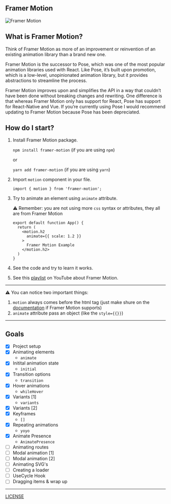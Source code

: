 ## Framer Motion

![Framer Motion](https://repository-images.githubusercontent.com/157846876/70574400-9e6a-11e9-8708-22d4bf4c3322)

## What is Framer Motion?

Think of Framer Motion as more of an improvement or reinvention of an existing animation library than a brand new one.

Framer Motion is the successor to Pose, which was one of the most popular animation libraries used with React. Like Pose, it’s built upon promotion, which is a low-level, unopinionated animation library, but it provides abstractions to streamline the process.

Framer Motion improves upon and simplifies the API in a way that couldn’t have been done without breaking changes and rewriting. One difference is that whereas Framer Motion only has support for React, Pose has support for React-Native and Vue. If you’re currently using Pose I would recommend updating to Framer Motion because Pose has been depreciated.

## How do I start?

1. Install Framer Motion package.

    `npm install framer-motion` (if you are using `npm`) 

    or 

    `yarn add framer-motion` (if you are using `yarn`)

2. Import `motion` component in your file.

    ```
    import { motion } from 'framer-motion';
    ```

3. Try to animate an element using `animate` attribute. 

    ⚠️ Remember: you are not using more `css` syntax or attributes, they all are from Framer Motion

    ```
    export default function App() {
      return (
        <motion.h2
          animate={{ scale: 1.2 }}
        >
          Framer Motion Example
        </motion.h2>
      )
    }
    ```

4. See the code and try to learn it works.

5. See this [playlist](https://www.youtube.com/playlist?list=PL4cUxeGkcC9iHDnQfTHEVVceOEBsOf07i) on YouTube about Framer Motion.

---

⚠️ You can notice two important things:

1. `motion` always comes before the html tag (just make shure on the [documentation](https://www.framer.com/api/motion/component) if Framer Motion supports)
2. `animate` attribute pass an object (like the `style={{}}`)

---

## Goals

- [X] Project setup
- [X] Animating elements
  - `animate`
- [X] Initital animation state
    - `initial`
- [X] Transition options
  - `transition`
- [X] Hover animations
  - `whileHover`
- [X] Variants [1]
    - `variants`
- [X] Variants [2]
- [X] Keyframes
  - `[]`
- [X] Repeating animations
  - `yoyo`
- [X] Animate Presence
  - `AnimatePresence`
- [ ] Animating routes
- [ ] Modal animation [1]
- [ ] Modal animation [2]
- [ ] Animating SVG's
- [ ] Creating a loader
- [ ] UseCycle Hook
- [ ] Dragging items & wrap up

-----

[LICENSE](./LICENSE)

